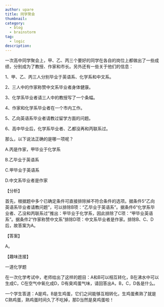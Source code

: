 ```yaml
---
author: upare
title: 同学聚会
thumbnail:
category:
  - blog
  - brainstorm
tag:
  - logic
description: 
---
```

一次高中同学聚会上，甲、乙、丙三个要好的同学在各自的岗位上都做出了一些成绩，分别成为了教授、作家和市长。另外还有一些关于他们的信息：

1、甲、乙、丙三人分别毕业于英语系、化学系和中文系。

2、三人中的作家称赞中文系毕业者身体健康。

3、化学系毕业者请三人中的教授写了一个条幅。

4、作家和化学系毕业者在一个市内工作。

5、乙向英语系毕业者请教过留学方面的问题。

6、高中毕业后，化学系毕业者、乙都没再和丙联系过。

那么，以下说法正确的是哪一项呢？

A.丙是作家，甲毕业于化学系

B.乙毕业于英语系

C.甲毕业于英语系

D.中文系毕业者是作家

【分析】

首先，根据题中多个已确定条件可直接排除掉不符合条件的选项。据条件5“乙向英语系毕业者请教问题”，可以排除B项：“乙毕业于英语系”。据条件6“化学系毕业者、乙没和丙联系过”推出：甲毕业于化学系，因此排除了C项：“甲毕业英语系”。据条件2“作家称赞中文系”排除D项：中文系毕业者是作家。排除B、C、D后，故答案为A。

【答案】

A。

【趣味连接】

一道化学题

在一次化学考试中，老师给出了这样的题目：A和B可以相互转化，B在沸水中可以生成C，C在空气中氧化成D，D有臭鸡蛋气味，请回答出A，B，C，D各是什么。

一个学生答道：A是鸡，B是生鸡蛋，它们之间能够互相转化，生鸡蛋煮熟了就是C熟鸡蛋，熟鸡蛋时间久了不吃掉，那D当然是臭鸡蛋啦！
